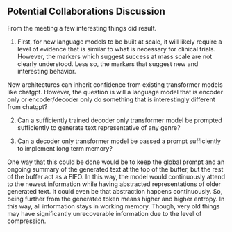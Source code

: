 ## Potential Collaborations Discussion

From the meeting a few interesting things did result. 

1. First, for new language models to be built at scale, it will likely require a level of evidence that is similar to what is necessary for clinical trials. However, the markers which suggest success at mass scale are not clearly understood. Less so, the markers that suggest new and interesting behavior. 

New architectures can inherit confidence from existing transformer models like chatgpt. However, the question is will a language model that is encoder only or encoder/decoder only do something that is interestingly different from chatgpt?

2. Can a sufficiently trained decoder only transformer model be prompted sufficiently to generate text representative of any genre?

3. Can a decoder only transformer model be passed a prompt sufficiently to implement long term memory?

One way that this could be done would be to keep the global prompt and an ongoing summary of the generated text at the top of the buffer, but the rest of the buffer act as a FIFO. In this way, the model would continuously attend to the newest information while having abstracted representations of older generated text. It could even be that abstraction happens continuously. So, being further from the generated token means higher and higher entropy. In this way, all information stays in working memory. Though, very old things may have significantly unrecoverable information due to the level of compression. 



